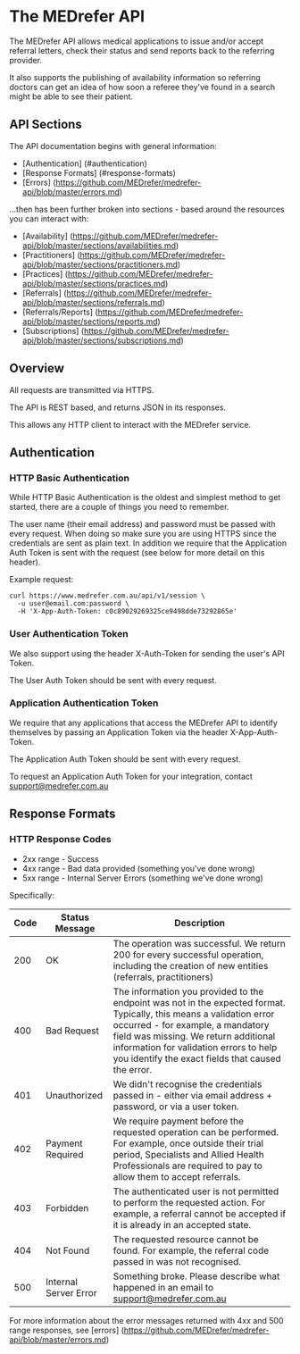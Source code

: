 The MEDrefer API
============

The MEDrefer API allows medical applications to issue and/or accept referral letters, check their status and send reports back to the referring provider.

It also supports the publishing of availability information so referring doctors can get an idea of how soon a referee they've found in a search might be able to see their patient.

API Sections
----------
The API documentation begins with general information:
* [Authentication] (#authentication)
* [Response Formats] (#response-formats)
* [Errors] (https://github.com/MEDrefer/medrefer-api/blob/master/errors.md)

...then has been further broken into sections - based around the resources you can interact with:
* [Availability] (https://github.com/MEDrefer/medrefer-api/blob/master/sections/availabilities.md)
* [Practitioners] (https://github.com/MEDrefer/medrefer-api/blob/master/sections/practitioners.md)
* [Practices] (https://github.com/MEDrefer/medrefer-api/blob/master/sections/practices.md)
* [Referrals] (https://github.com/MEDrefer/medrefer-api/blob/master/sections/referrals.md)
* [Referrals/Reports] (https://github.com/MEDrefer/medrefer-api/blob/master/sections/reports.md)
* [Subscriptions] (https://github.com/MEDrefer/medrefer-api/blob/master/sections/subscriptions.md)


Overview
----------

All requests are transmitted via HTTPS.

The API is REST based, and returns JSON in its responses.

This allows any HTTP client to interact with the MEDrefer service.

Authentication
----------
### HTTP Basic Authentication

While HTTP Basic Authentication is the oldest and simplest method to get started, there are a couple of things you need to remember.

The user name (their email address) and password must be passed with every request. When doing so make sure you are using HTTPS since the credentials are sent as plain text. In addition we require that the Application Auth Token is sent with the request (see below for more detail on this header).

Example request:
```shell
curl https://www.medrefer.com.au/api/v1/session \
  -u user@email.com:password \
  -H 'X-App-Auth-Token: c0c89029269325ce9498dde73292865e'
```

### User Authentication Token

We also support using the header X-Auth-Token for sending the user's API Token.

The User Auth Token should be sent with every request.


### Application Authentication Token

We require that any applications that access the MEDrefer API to identify themselves by passing an Application Token via the header X-App-Auth-Token.

The Application Auth Token should be sent with every request.

To request an Application Auth Token for your integration, contact support@medrefer.com.au


Response Formats
--------

### HTTP Response Codes

* 2xx range - Success
* 4xx range - Bad data provided (something you've done wrong)
* 5xx range - Internal Server Errors (something we've done wrong)

Specifically:

Code | Status Message | Description
--- | --- | ---
200 | OK | The operation was successful. We return 200 for every successful operation, including the creation of new entities (referrals, practitioners)
400 | Bad Request | The information you provided to the endpoint was not in the expected format. Typically, this means a validation error occurred - for example, a mandatory field was missing. We return additional information for validation errors to help you identify the exact fields that caused the error.
401 | Unauthorized | We didn't recognise the credentials passed in - either via email address + password, or via a user token.
402 | Payment Required | We require payment before the requested operation can be performed. For example, once outside their trial period, Specialists and Allied Health Professionals are required to pay to allow them to accept referrals.
403 | Forbidden | The authenticated user is not permitted to perform the requested action. For example, a referral cannot be accepted if it is already in an accepted state.
404 | Not Found | The requested resource cannot be found. For example, the referral code passed in was not recognised.
500 | Internal Server Error | Something broke. Please describe what happened in an email to support@medrefer.com.au

For more information about the error messages returned with 4xx and 500 range responses, see [errors] (https://github.com/MEDrefer/medrefer-api/blob/master/errors.md)
